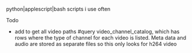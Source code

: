python|applescript|bash scripts i use often


Todo
- add to get all video paths #query video_channel_catalog, which has rows where the type of channel for each video is listed. Meta data and audio are stored as separate files so this only looks for h264 video